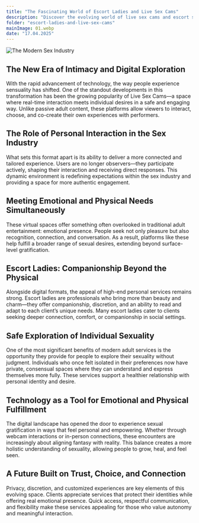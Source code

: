 ```yaml
---
title: "The Fascinating World of Escort Ladies and Live Sex Cams"
description: "Discover the evolving world of live sex cams and escort services—where technology meets emotional fulfillment and personal desires. Experience intimacy, trust, and connection in a safe, interactive environment."
folder: "escort-ladies-and-live-sex-cams"
mainImage: 01.webp
date: "17.04.2025"
---
```


![The Modern Sex Industry](/assets/img/media/escort-ladies-and-live-sex-cams/01.webp "The Modern Sex Industry")

## The New Era of Intimacy and Digital Exploration

With the rapid advancement of technology, the way people experience sensuality has shifted. One of the standout developments in this transformation has been the growing popularity of Live Sex Cams—a space where real-time interaction meets individual desires in a safe and engaging way. Unlike passive adult content, these platforms allow viewers to interact, choose, and co-create their own experiences with performers.

## The Role of Personal Interaction in the Sex Industry

What sets this format apart is its ability to deliver a more connected and tailored experience. Users are no longer observers—they participate actively, shaping their interaction and receiving direct responses. This dynamic environment is redefining expectations within the sex industry and providing a space for more authentic engagement.

## Meeting Emotional and Physical Needs Simultaneously

These virtual spaces offer something often overlooked in traditional adult entertainment: emotional presence. People seek not only pleasure but also recognition, connection, and conversation. As a result, platforms like these help fulfill a broader range of sexual desires, extending beyond surface-level gratification.

## Escort Ladies: Companionship Beyond the Physical

Alongside digital formats, the appeal of high-end personal services remains strong. Escort ladies are professionals who bring more than beauty and charm—they offer companionship, discretion, and an ability to read and adapt to each client’s unique needs. Many escort ladies cater to clients seeking deeper connection, comfort, or companionship in social settings.

## Safe Exploration of Individual Sexuality

One of the most significant benefits of modern adult services is the opportunity they provide for people to explore their sexuality without judgment. Individuals who once felt isolated in their preferences now have private, consensual spaces where they can understand and express themselves more fully. These services support a healthier relationship with personal identity and desire.

## Technology as a Tool for Emotional and Physical Fulfillment

The digital landscape has opened the door to experience sexual gratification in ways that feel personal and empowering. Whether through webcam interactions or in-person connections, these encounters are increasingly about aligning fantasy with reality. This balance creates a more holistic understanding of sexuality, allowing people to grow, heal, and feel seen.

## A Future Built on Trust, Choice, and Connection

Privacy, discretion, and customized experiences are key elements of this evolving space. Clients appreciate services that protect their identities while offering real emotional presence. Quick access, respectful communication, and flexibility make these services appealing for those who value autonomy and meaningful interaction.

